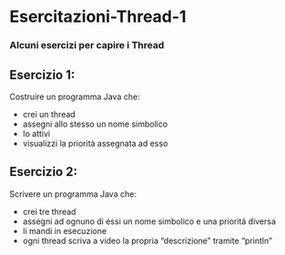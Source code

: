 # Esercitazioni-Thread-1
### Alcuni esercizi per capire i Thread

## Esercizio 1:
Costruire un programma Java che:
- crei un thread
- assegni allo stesso un nome simbolico
- lo attivi
- visualizzi la priorità assegnata ad esso

## Esercizio 2:
Scrivere un programma Java che:
- crei tre thread
- assegni ad ognuno di essi un nome simbolico e una priorità diversa
- li mandi in esecuzione
- ogni thread scriva a video la propria “descrizione” tramite “println”
